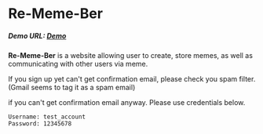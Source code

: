 # Re-Meme-Ber

##### Demo URL: [Demo](http://67.205.175.78)

**Re-Meme-Ber** is a website allowing user to create, store memes, as well as communicating with other users via meme.

If you sign up yet can't get confirmation email, please check you spam filter. (Gmail seems to tag it as a spam email)

if you can't get confirmation email anyway. Please use credentials below. 


```
Username: test_account
Password: 12345678